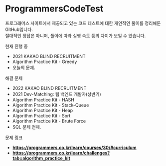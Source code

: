 # ProgrammersCodeTest

프로그래머스 사이트에서 제공되고 있는 코드 테스트에 대한 개인적인 풀이를 정리해둔 GitHub입니다.  
절대적인 정답은 아니며, 풀이에 따라 실행 속도 등의 차이가 보일 수 있습니다.

현재 진행 중
- 2021 KAKAO BLIND RECRUITMENT
- Algorithm Practice Kit - Greedy
- 오늘의 문제.

해결 문제
- 2022 KAKAO BLIND RECRUITMENT
- 2021 Dev-Matching: 웹 백엔드 개발자(상반기)
- Algorithm Practice Kit - HASH
- Algorithm Practice Kit - Stack-Queue
- Algorithm Practice Kit - Heap
- Algorithm Practice Kit - Sort
- Algorithm Practice Kit - Brute Force
- SQL 문제 전체.

문제 링크
- **https://programmers.co.kr/learn/courses/30/#curriculum** 
- **https://programmers.co.kr/learn/challenges?tab=algorithm_practice_kit**

